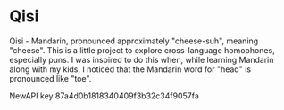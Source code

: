 # Qisi

Qisi - Mandarin, pronounced approximately "cheese-suh", meaning "cheese".  This is a little project to explore cross-language homophones, especially puns.  I was inspired to do this when, while learning Mandarin along with my kids, I noticed that the Mandarin word for "head" is pronounced like "toe".  

NewAPI key
87a4d0b1818340409f3b32c34f9057fa